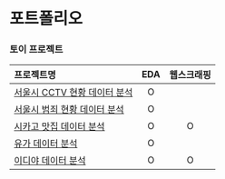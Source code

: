 포트폴리오
===

### 토이 프로젝트
| 프로젝트명 | EDA | 웹스크래핑 |
|:-- |:--:|:--:|
| [서울시 CCTV 현황 데이터 분석](https://github.com/vive0508/portpolio/blob/main/Toy_Projects/Analysis%20Seoul%20CCTV.ipynb)| O | |
| [서울시 범죄 현황 데이터 분석](https://github.com/vive0508/portpolio/blob/main/Toy_Projects/Analysis%20Seoul%20Crime.ipynb)| O | |
| [시카고 맛집 데이터 분석](https://github.com/vive0508/portpolio/blob/main/Toy_Projects/Chicago%20top50.ipynb) | O | O |   
| [유가 데이터 분석](https://github.com/vive0508/portpolio/blob/main/Toy_Projects/Self%20Oil%20Station%20Prcie%20Analysis.ipynb) | O |  |
| [이디야 데이터 분석](https://github.com/vive0508/portpolio/blob/main/Toy_Projects/ediya%20location.ipynb) | O | O |


<!--
| [시계열 분석]() | | |
| [Naver API]() | | |
| [인구분석]() | | |
 


### 머신러닝
- [타이타닉 생존자분석]()   
- [와인데이터 분석]()   
- [보스턴 집값 예측]()   
- [인디언 당뇨병 예측]()   
- [워드클라우드]()
- [육아휴직관련법안 분석]()
- [감성 분석]()   
- [문장 유사도 분석]()
- [네이버 책 가격 분석]()   
- [이미지 분할]()   

### TensorFlow / PyTorch
### 딥러닝
-->
